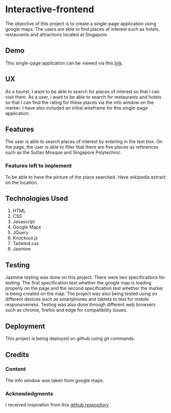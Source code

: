 # Interactive-frontend
The objective of this project is to create a single-page application using google maps. The users are able to find places of interest such as hotels, restaurants and attractions located at Singapore.

## Demo
This single-page application can be viewed via this [link]( https://chanhelmy.github.io/interactive-frontend/).

## UX
As a tourist, I want to be able to search for places of interest so that I can visit them. As a user, i want to be able to search for restaurants and hotels so that I can find the rating for these places via the info window on the marker. I have also included an initial wireframe for this single-page application.

## Features
The user is able to search places of interest by entering in the text box. On the page, the user is able to filter that there are five places as references such as the Sultan Mosque and Singapore Polytechnic.

### Features left to implement
To be able to have the picture of the place searched. Have wikipedia extract on the location.

## Technologies Used
1. HTML
2. CSS
3. Javascript
4. Google Maps
5. JQuery
6. Knockout.js
7. Tailwind.css
8. Jasmine

## Testing
Jasmine testing was done on this project. There were two specifications for testing. The first specification test whether the google map is loading properly on the page and the second specification test whether the marker is being created on the map. The project was also being tested using on different devices such as smartphones and tablets to test for mobile responsiveness. Testing was also done through different web browsers such as chrome, firefox and edge for compatibility issues.

## Deployment
This project is being deployed on github using git commands.

## Credits

### Content
The info window was taken from google maps.

### Acknowledgments
I received inspiration from this [github respository](https://github.com/bobby-newton/BeverleyMap)